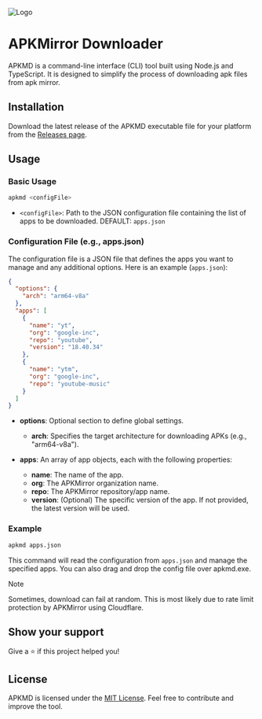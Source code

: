 ![Logo](https://raw.github.com/tanishqmanuja/apkmirror-downloader/main/assets/banner.png?maxAge=2592000)

# APKMirror Downloader

APKMD is a command-line interface (CLI) tool built using Node.js and TypeScript. It is designed to simplify the process of downloading apk files from apk mirror.

## Installation

Download the latest release of the APKMD executable file for your platform from the [Releases page](https://github.com/tanishqmanuja/apkmirror-downloader/releases).

## Usage

### Basic Usage

```bash
apkmd <configFile>
```

- `<configFile>`: Path to the JSON configuration file containing the list of apps to be downloaded. DEFAULT: `apps.json`

### Configuration File (e.g., apps.json)

The configuration file is a JSON file that defines the apps you want to manage and any additional options. Here is an example (`apps.json`):

```json
{
  "options": {
    "arch": "arm64-v8a"
  },
  "apps": [
    {
      "name": "yt",
      "org": "google-inc",
      "repo": "youtube",
      "version": "18.40.34"
    },
    {
      "name": "ytm",
      "org": "google-inc",
      "repo": "youtube-music"
    }
  ]
}
```

- **options**: Optional section to define global settings.

  - **arch**: Specifies the target architecture for downloading APKs (e.g., "arm64-v8a").

- **apps**: An array of app objects, each with the following properties:
  - **name**: The name of the app.
  - **org**: The APKMirror organization name.
  - **repo**: The APKMirror repository/app name.
  - **version**: (Optional) The specific version of the app. If not provided, the latest version will be used.

### Example

```bash
apkmd apps.json
```

This command will read the configuration from `apps.json` and manage the specified apps. You can also drag and drop the config file over apkmd.exe.

> [!NOTE]
> Sometimes, download can fail at random. This is most likely due to rate limit protection by APKMirror using Cloudflare.

## Show your support

Give a ⭐️ if this project helped you!

## License

APKMD is licensed under the [MIT License](LICENSE). Feel free to contribute and improve the tool.
